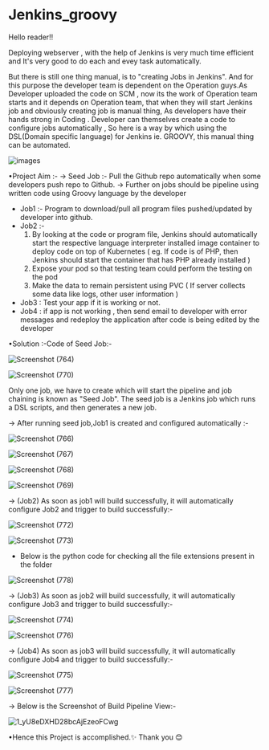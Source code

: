 # Jenkins_groovy

Hello reader!!

Deploying webserver , with the help of Jenkins is very much time efficient and It's very good to do each and evey task automatically. 

But there is still one thing manual, is to "creating Jobs in Jenkins". And for this purpose the developer team is dependent on the Operation guys.As Developer uploaded the code on SCM , now its the work of Operation team starts and it depends on Operation team, that when they will start Jenkins job and obviously creating job is manual thing, As developers have their hands strong in Coding . Developer can themselves create a code to configure jobs automatically , So here is a way by which using the DSL(Domain specific language) for Jenkins ie. GROOVY, this manual thing can be automated.

   ![images](https://user-images.githubusercontent.com/60088271/89330205-8b1f6c00-d6ad-11ea-8ab5-cf9504292d97.png)

•Project Aim :-
-> Seed Job :- Pull  the Github repo automatically when some developers push repo to Github.
-> Further on jobs should be pipeline using written code  using Groovy language by the developer
* Job1 :- Program to download/pull all program files pushed/updated by developer into github.
* Job2 :-  
    1. By looking at the code or program file, Jenkins should automatically start the respective language interpreter installed image container to deploy code on top of Kubernetes     ( eg. If code is of  PHP, then Jenkins should start the container that has PHP already installed )
    2.  Expose your pod so that testing team could perform the testing on the pod
    3. Make the data to remain persistent using PVC ( If server collects some data like logs, other user information )
* Job3 : Test your app if it  is working or not.
* Job4 : if app is not working , then send email to developer with error messages and redeploy the application after code is being edited by the developer

•Solution :-Code of Seed Job:-
   
   ![Screenshot (764)](https://user-images.githubusercontent.com/60088271/89328783-85288b80-d6ab-11ea-8637-ae28bed3ff70.png)
   
   
   ![Screenshot (770)](https://user-images.githubusercontent.com/60088271/89329764-e13fdf80-d6ac-11ea-9a76-9458d84ed5ac.png)


Only one job, we have to create which will start the pipeline and job chaining is known as "Seed Job". The seed job is a Jenkins job which runs a DSL scripts, and then generates a new job.   

-> After running seed job,Job1 is created and configured automatically :-

   ![Screenshot (766)](https://user-images.githubusercontent.com/60088271/89328991-d33d8f00-d6ab-11ea-833d-18651008e2e5.png)
   
   ![Screenshot (767)](https://user-images.githubusercontent.com/60088271/89329025-e18bab00-d6ab-11ea-8cfb-0e5cdafc1de5.png)

  ![Screenshot (768)](https://user-images.githubusercontent.com/60088271/89329881-13514180-d6ad-11ea-85f9-582a6cc365f2.png)

   ![Screenshot (769)](https://user-images.githubusercontent.com/60088271/89329998-3bd93b80-d6ad-11ea-9279-d065e883a1d4.png)
   
-> (Job2) As soon as job1 will build successfully, it will automatically configure Job2 and trigger to build successfully:-

   ![Screenshot (772)](https://user-images.githubusercontent.com/60088271/89334729-9c1fab80-d6b4-11ea-977d-1ac65dcfc26c.png)
   
   ![Screenshot (773)](https://user-images.githubusercontent.com/60088271/89334765-ab9ef480-d6b4-11ea-8908-aab6c3906daa.png)
   
   * Below is the python code for checking all the file extensions present in the folder
   
   ![Screenshot (778)](https://user-images.githubusercontent.com/60088271/89335350-85c61f80-d6b5-11ea-9d10-52fb9e9dbde5.png)
   
-> (Job3) As soon as job2 will build successfully, it will automatically configure Job3 and trigger to build successfully:-
   
   ![Screenshot (774)](https://user-images.githubusercontent.com/60088271/89334824-c7a29600-d6b4-11ea-815e-2372adffcc25.png)
   
   ![Screenshot (776)](https://user-images.githubusercontent.com/60088271/89335393-96769580-d6b5-11ea-9041-8893f078cf2b.png)

   
-> (Job4) As soon as job3 will build successfully, it will automatically configure Job4 and trigger to build successfully:-

   ![Screenshot (775)](https://user-images.githubusercontent.com/60088271/89334872-d7ba7580-d6b4-11ea-82e5-2499706ce6e1.png)
   
   ![Screenshot (777)](https://user-images.githubusercontent.com/60088271/89335483-b73eeb00-d6b5-11ea-8d64-8e5667acfc50.png)
   
 -> Below is the Screenshot of Build Pipeline View:-
 
   ![1_yU8eDXHD28bcAjEzeoFCwg](https://user-images.githubusercontent.com/60088271/89335730-09800c00-d6b6-11ea-8083-34fd75c10d6a.png)

   
•Hence this Project is accomplished.✨
Thank you
😊

